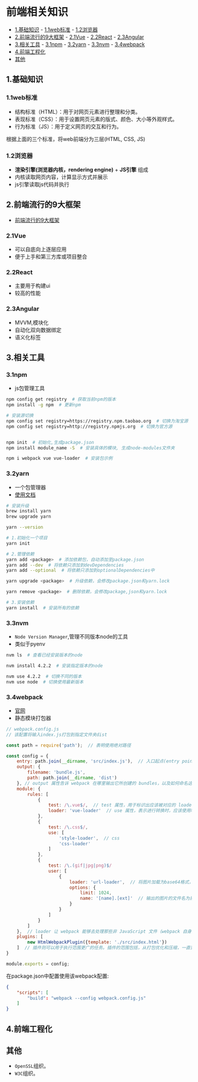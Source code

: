 # 前端相关知识

<!-- vim-markdown-toc Marked -->

* [1.基础知识](#1.基础知识)
        - [1.1web标准](#1.1web标准)
        - [1.2浏览器](#1.2浏览器)
* [2.前端流行的9大框架](#2.前端流行的9大框架)
        - [2.1Vue](#2.1vue)
        - [2.2React](#2.2react)
        - [2.3Angular](#2.3angular)
* [3.相关工具](#3.相关工具)
        - [3.1npm](#3.1npm)
        - [3.2yarn](#3.2yarn)
        - [3.3nvm](#3.3nvm)
        - [3.4webpack](#3.4webpack)
* [4.前端工程化](#4.前端工程化)
* [其他](#其他)

<!-- vim-markdown-toc -->

## 1.基础知识

### 1.1web标准

- 结构标准（HTML）：用于对网页元素进行整理和分类。
- 表现标准（CSS）：用于设置网页元素的版式、颜色、大小等外观样式。
- 行为标准（JS）：用于定义网页的交互和行为。

根据上面的三个标准，将web前端分为三层(HTML, CSS, JS)

### 1.2浏览器

- **渲染引擎(浏览器内核，rendering engine)** + **JS引擎** 组成
- 内核读取网页内容，计算显示方式并展示
- js引擎读取js代码并执行

## 2.前端流行的9大框架

- [前端流行的9大框架](https://zhuanlan.zhihu.com/p/76463271)

### 2.1Vue

- 可以自底向上逐层应用
- 便于上手和第三方库或项目整合

### 2.2React

- 主要用于构建ui
- 较高的性能

### 2.3Angular

- MVVM,模块化
- 自动化双向数据绑定
- 语义化标签

## 3.相关工具

### 3.1npm

- js包管理工具

```sh
npm config get registry  # 获取当前npm的版本
npm install -g npm  # 更新npm

# 安装源切换
npm config set registry=https://registry.npm.taobao.org  # 切换为淘宝源
npm config set registry=http://registry.npmjs.org  # 切换为官方源


npm init  # 初始化,生成package.json
npm install module_name -S  # 安装具体的模块, 生成node-modules文件夹

npm i webpack vue vue-loader  # 安装包示例
```

### 3.2yarn

- 一个包管理器
- [使用文档](https://yarn.bootcss.com/docs/)

```sh
# 安装升级
brew install yarn
brew upgrade yarn

yarn --version

# 1.初始化一个项目
yarn init

# 2.管理依赖
yarn add <package>  # 添加依赖包，自动添加至package.json
yarn add --dev  # 将依赖只添加到devDependencies
yarn add --optional  # 将依赖只添加到optionalDependencies中

yarn upgrade <package>  # 升级依赖，会修改package.json和yarn.lock

yarn remove <package>  # 删除依赖，会修改package,json和yarn.lock

# 3.安装依赖
yarn install  # 安装所有的依赖
```

### 3.3nvm

- `Node Version Manager`,管理不同版本node的工具
- 类似于pyenv

```sh
nvm ls  # 查看已经安装版本的node

nvm install 4.2.2  # 安装指定版本的node

nvm use 4.2.2  # 切换不同的版本
nvm use node  # 切换使用最新版本
```

### 3.4webpack

- [官网](https://www.webpackjs.com/)
- 静态模块打包器

```javascript
// webpack.config.js
// 该配置将输入index.js打包到指定文件夹dist

const path = require('path');  // 表明使用绝对路径

const config = {
    entry: path.join(__dirname, 'src/index.js'),  // 入口起点(entry point)指示 webpack 应该使用哪个模块，来作为构建其内部依赖图的开始,__dirname表示当前文件的路径
    output: {
        filename: 'bundle.js',
        path: path.join(__dirname, 'dist')
    }, // output 属性告诉 webpack 在哪里输出它所创建的 bundles，以及如何命名这些文件，默认值为 ./dist
    module: {
        rules: [
            {
                test: /\.vue$/,  // test 属性，用于标识出应该被对应的 loader 进行转换的某个或某些文件,此处指所有的.vue文件
                loader: 'vue-loader'  // use 属性，表示进行转换时，应该使用哪个 loader
            },
            {
                test: /\.css$/,
                use: [
                    'style-loader',  // css
                    'css-loader'
                ]
            },
            {
                test: /\.(gif|jpg|png)$/
                user: [
                    {
                        loader: 'url-loader',  // 将图片加载为base64格式，可以减少http请求
                        options: {
                            limit: 1024,
                            name: '[name].[ext]'  // 输出的图片的文件名为原始名+原始文件名的扩展名
                        }
                    }
                ]
            }
        ]
    },  // loader 让 webpack 能够去处理那些非 JavaScript 文件（webpack 自身只理解 JavaScript）
    plugins: [
        new HtmlWebpackPlugin({template: './src/index.html'})
    ]  // 插件则可以用于执行范围更广的任务。插件的范围包括，从打包优化和压缩，一直到重新定义环境中的变量
}

module.exports = config;
```

在package.json中配置使用该webpack配置:

```json
{
    "scripts": [
        "build": "webpack --config webpack.config.js"
    ]
}
```

## 4.前端工程化



## 其他

- `OpenSSL`组织。
- `W3C`组织。
